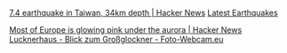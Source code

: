 
[7.4 earthquake in Taiwan, 34km depth | Hacker News](https://news.ycombinator.com/item?id=39912330)
[Latest Earthquakes](https://earthquake.usgs.gov/earthquakes/map/)

[Most of Europe is glowing pink under the aurora | Hacker News](https://news.ycombinator.com/item?id=40324179)
[Lucknerhaus - Blick zum Großglockner - Foto-Webcam.eu](https://www.foto-webcam.eu/webcam/lucknerhaus/)
